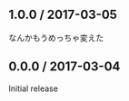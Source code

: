 1.0.0 / 2017-03-05
------------------
なんかもうめっちゃ変えた

0.0.0 / 2017-03-04
------------------
Initial release
